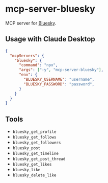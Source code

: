 # mcp-server-bluesky

MCP server for [Bluesky](https://bsky.app/).

## Usage with Claude Desktop

```json
{
  "mcpServers": {
    "bluesky": {
      "command": "npx",
      "args": ["-y", "mcp-server-bluesky"],
      "env": {
        "BLUESKY_USERNAME": "username",
        "BLUESKY_PASSWORD": "password",
      }
    }
  }
}
```

## Tools

- `bluesky_get_profile`
- `bluesky_get_follows`
- `bluesky_get_followers`
- `bluesky_post`
- `bluesky_get_timeline`
- `bluesky_get_post_thread`
- `bluesky_get_likes`
- `bluesky_like`
- `bluesky_delete_like`

